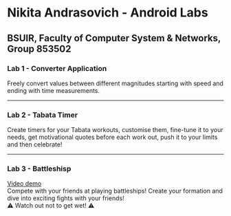 # Nikita Andrasovich - Android Labs
## BSUIR, Faculty of Computer System & Networks, Group 853502


### Lab 1 - Converter Application
Freely convert values between different magnitudes 
starting with speed and ending with time measurements.

---

### Lab 2 - Tabata Timer
Create timers for your Tabata workouts, customise them,
fine-tune it to your needs, get motivational quotes before each work out,
push it to your limits and then celebrate!

---

### Lab 3 - Battleshisp
[Video demo](https://youtu.be/_-qFodrjJSA)<br/>
Compete with your friends at playing battleships! 
Create your formation and dive into exciting fights with your friends!<br/>
:warning: Watch out not to get wet! :warning:
